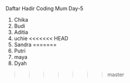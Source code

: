 Daftar Hadir Coding Mum Day-5

1. Chika
2. Budi
3. Aditia
4. uchie
<<<<<<< HEAD
5. Sandra
=======
5. Putri
6. maya
7. Dyah
>>>>>>> master

